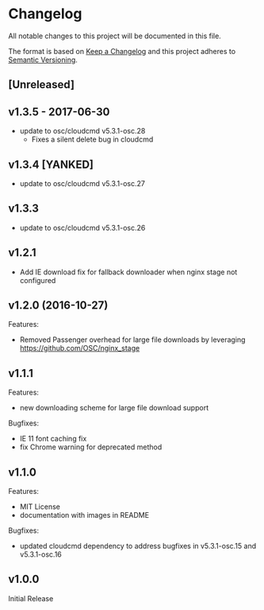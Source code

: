 # Changelog

All notable changes to this project will be documented in this file.

The format is based on [Keep a Changelog](http://keepachangelog.com/en/1.0.0/)
and this project adheres to [Semantic Versioning](http://semver.org/spec/v2.0.0.html).

## [Unreleased]

## v1.3.5 - 2017-06-30

- update to osc/cloudcmd v5.3.1-osc.28
  - Fixes a silent delete bug in cloudcmd

## v1.3.4 [YANKED]

- update to osc/cloudcmd v5.3.1-osc.27

## v1.3.3

- update to osc/cloudcmd v5.3.1-osc.26

## v1.2.1

- Add IE download fix for fallback downloader when nginx stage not configured

## v1.2.0 (2016-10-27)

Features:

  - Removed Passenger overhead for large file downloads by leveraging https://github.com/OSC/nginx_stage

## v1.1.1

Features:

  - new downloading scheme for large file download support

Bugfixes: 

  - IE 11 font caching fix
  - fix Chrome warning for deprecated method

## v1.1.0
 
Features:
 
  - MIT License
  - documentation with images in README
  
Bugfixes:  
  
  - updated cloudcmd dependency to address bugfixes in v5.3.1-osc.15 and v5.3.1-osc.16
  
## v1.0.0

Initial Release
